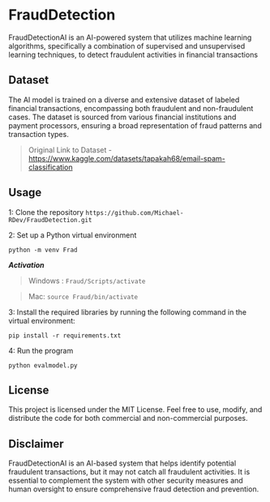 # FraudDetection

FraudDetectionAI is an AI-powered system that utilizes machine learning algorithms, 
specifically a combination of supervised and unsupervised learning techniques, 
to detect fraudulent activities in financial transactions

## Dataset
The AI model is trained on a diverse and extensive dataset of labeled financial transactions,
encompassing both fraudulent and non-fraudulent cases. The dataset is sourced from various financial institutions and payment processors, 
ensuring a broad representation of fraud patterns and transaction types.

> Original Link to Dataset - https://www.kaggle.com/datasets/tapakah68/email-spam-classification

## Usage

1: Clone the repository 
```https://github.com/Michael-RDev/FraudDetection.git```

2: Set up a Python virtual environment

```python -m venv Frad``` 

***Activation***

> Windows : ```Fraud/Scripts/activate```

> Mac: ```source Fraud/bin/activate```



3: Install the required libraries by running the following command in the virtual environment:

```pip install -r requirements.txt```

4: Run the program

```python evalmodel.py```

## License
This project is licensed under the MIT License. Feel free to use, modify, and distribute the code for both commercial and non-commercial purposes.

## Disclaimer
FraudDetectionAI is an AI-based system that helps identify potential fraudulent transactions,
but it may not catch all fraudulent activities. 
It is essential to complement the system with other security measures and human oversight to ensure comprehensive fraud detection and prevention.
